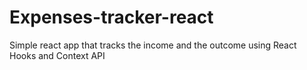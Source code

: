 # Expenses-tracker-react
Simple react app that tracks the income and the outcome using React Hooks and Context API
